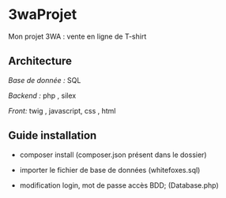 # 3waProjet

Mon projet 3WA : vente en ligne de T-shirt

Architecture
--

*Base de donnée :* SQL

*Backend :* php , silex
 
*Front:* twig , javascript, css , html



Guide installation 
--

* composer install  (composer.json présent dans le dossier)

* importer le fichier de base de données (whitefoxes.sql)

* modification login, mot de passe accès BDD; (Database.php)
